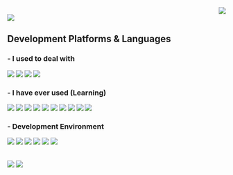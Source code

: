 <div align="right">
<a href="https://hits.seeyoufarm.com"><img src="https://hits.seeyoufarm.com/api/count/incr/badge.svg?url=https%3A%2F%2Fgithub.com%2Fpgisung&count_bg=%23604B04&title_bg=%23F05138&icon=swift.svg&icon_color=%23FFFFFF&title=WithSwift&edge_flat=false"/></a>
</div>

<img src="https://capsule-render.vercel.app/api?type=slice&height=200&section=header&text=Here%20is%20JSGit&fontSize=70&rotate=13&fontAlign=55&fontAlignY=10&theme=gruvbox_light">

<div align="left">
  <h2>Development Platforms & Languages</h2>
  <h3>- I used to deal with</h3>
	<img src="https://img.shields.io/badge/Swift-F05138?style=flat&logo=swift&logoColor=white" />
	<img src="https://img.shields.io/badge/-239120?style=flat&logo=csharp&logoColor=white" />
	<img src="https://img.shields.io/badge/.NET-512BD4?style=flat&logo=dotnet&logoColor=white" />
	<img src="https://img.shields.io/badge/SQLite-003B57?style=flat&logo=sqlite&logoColor=white" />
  <h3>- I have ever used (Learning)</h3>
	<img src="https://img.shields.io/badge/CLanguage-A8B9CC?style=flat&logo=c&logoColor=white" />
	<img src="https://img.shields.io/badge/Java-FFFFFF?style=flat&logo=openjdk&logoColor=white" />
	<img src="https://img.shields.io/badge/Android-3DDC84?style=flat&logo=android&logoColor=white" />
	<img src="https://img.shields.io/badge/MySQL-4479A1?style=flat&logo=mysql&logoColor=white" />
	<img src="https://img.shields.io/badge/Html5-E34F26?style=flat&logo=html5&logoColor=white" />
	<img src="https://img.shields.io/badge/CSS3-1572B6?style=flat&logo=css3&logoColor=white" />
	<img src="https://img.shields.io/badge/Javascript-F7DF1E?style=flat&logo=javascript&logoColor=white" />
	<img src="https://img.shields.io/badge/Jquery-0769AD?style=flat&logo=jquery&logoColor=white" />
	<img src="https://img.shields.io/badge/UIKit-SwiftUI-000000?style=flat&logo=ios&logoColor=white" />
	<img src="https://img.shields.io/badge/Vapor-0D0D0D?style=flat&logo=vapor&logoColor=white" />
 <h3>- Development Environment</h3>
	<img src="https://img.shields.io/badge/VisualStudio-5C2D91?style=flat&logo=visualstudio&logoColor=white" />
	<img src="https://img.shields.io/badge/VSCode-007ACC?style=flat&logo=visualstudiocode&logoColor=white" />
	<img src="https://img.shields.io/badge/Eclipse-2C2255?style=flat&logo=eclipseide&logoColor=white" />
	<img src="https://img.shields.io/badge/Xcode-147EFB?style=flat&logo=xcode&logoColor=white" />
	<img src="https://img.shields.io/badge/Github-181717?style=flat&logo=github&logoColor=white" />
	<img src="https://img.shields.io/badge/Codepen-000000?style=flat&logo=codepen&logoColor=white" />
</div>
<br>
<br>
<div display=inline-block>
<img src="https://github-readme-stats.vercel.app/api/top-langs/?username=pgisung&layout=compact&theme=gruvbox_light">
<img src="https://github-readme-stats.vercel.app/api?username=pgisung&show_icons=true&theme=gruvbox_light">
</div>
<br>

<!--
![Johnny's GitHub Repository Contribution stats](https://github-contributor-stats.vercel.app/api?username=pgisung)
-->

<!--
**pgisung/pgisung** is a ✨ _special_ ✨ repository because its `README.md` (this file) appears on your GitHub profile.

Here are some ideas to get you started:

- 🔭 I’m currently working on ...
- 🌱 I’m currently learning ...
- 👯 I’m looking to collaborate on ...
- 🤔 I’m looking for help with ...
- 💬 Ask me about ...
- 📫 How to reach me: ...
- 😄 Pronouns: ...
- ⚡ Fun fact: ...
-->
